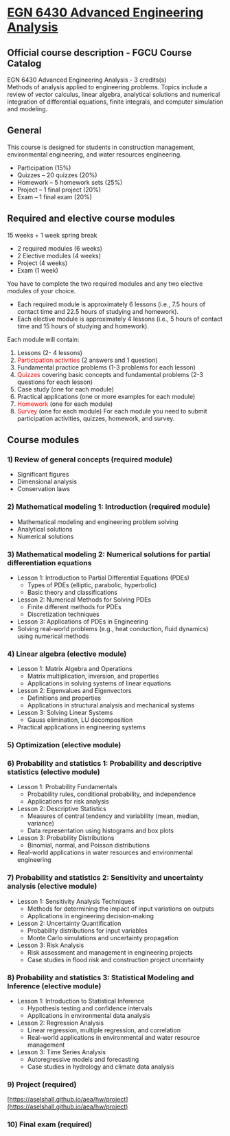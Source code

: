 # [EGN 6430 Advanced Engineering Analysis](https://aselshall.github.io/aea)

## Official course description - FGCU Course Catalog 
EGN 6430	Advanced Engineering Analysis - 3 credits(s)   
 	Methods of analysis applied to engineering problems. Topics include a review of vector calculus, linear algebra, analytical solutions and numerical integration of differential equations, finite integrals, and computer simulation and modeling.

## General 
This course is designed for students in construction management,  environmental engineering, and water resources engineering. 

- Participation (15%)
- Quizzes – 20 quizzes (20%)
- Homework – 5 homework sets (25%)
- Project – 1 final project (20%)
- Exam – 1 final exam (20%)

## Required and elective course modules
15 weeks + 1 week spring break 
- 2 required modules (6 weeks)
- 2 Elective modules (4 weeks)
- Project (4 weeks)
- Exam (1 week)

You have to complete the two required modules and any two elective modules of your choice. 
- Each required module is approximately 6 lessons (i.e., 7.5 hours of contact time and 22.5 hours of studying and homework).
- Each elective module is approximately 4 lessons (i.e., 5 hours of contact time and 15 hours of studying and homework). 

Each module will contain:
1.	Lessons (2- 4 lessons)
2.	<span style="color:red">Participation activities</span> (2 answers and 1 question)
3.	Fundamental practice problems (1-3 problems for each lesson)
4.	<span style="color:red">Quizzes</span> covering basic concepts and fundamental problems (2-3 questions for each lesson) 
5.	Case study (one for each module) 
6.	Practical applications (one or more examples for each module)
7.	<span style="color:red">Homework</span> (one for each module)
8.	<span style="color:red">Survey</span> (one for each module)
For each module you need to submit participation activities, quizzes, homework, and survey. 

## Course modules 
### 1)	Review of general concepts (required module)
- Significant figures
- Dimensional analysis
- Conservation laws

### 2)	Mathematical modeling 1: Introduction (required module)
- Mathematical modeling and engineering problem solving
- Analytical solutions
- Numerical solutions

### 3)	Mathematical modeling 2: Numerical solutions for partial differentiation equations
- Lesson 1: Introduction to Partial Differential Equations (PDEs)
  - Types of PDEs (elliptic, parabolic, hyperbolic)
  - Basic theory and classifications
- Lesson 2: Numerical Methods for Solving PDEs
  - Finite different methods for PDEs
  - Discretization techniques
- Lesson 3: Applications of PDEs in Engineering
- Solving real-world problems (e.g., heat conduction, fluid dynamics) using numerical methods

### 4)	Linear algebra (elective module)
- Lesson 1: Matrix Algebra and Operations
  - Matrix multiplication, inversion, and properties
  - Applications in solving systems of linear equations
- Lesson 2: Eigenvalues and Eigenvectors
  - Definitions and properties
  - Applications in structural analysis and mechanical systems
- Lesson 3: Solving Linear Systems
  - Gauss elimination, LU decomposition
- Practical applications in engineering systems

### 5)	Optimization (elective module)

### 6)	Probability and statistics 1: Probability and descriptive statistics (elective module)
- Lesson 1: Probability Fundamentals
  - Probability rules, conditional probability, and independence
  - Applications for risk analysis
- Lesson 2: Descriptive Statistics
  - Measures of central tendency and variability (mean, median, variance)
  - Data representation using histograms and box plots
- Lesson 3: Probability Distributions
  - Binomial, normal, and Poisson distributions
- Real-world applications in water resources and environmental engineering

### 7)	Probability and statistics 2: Sensitivity and uncertainty analysis (elective module) 
- Lesson 1: Sensitivity Analysis Techniques
  - Methods for determining the impact of input variations on outputs
  - Applications in engineering decision-making
- Lesson 2: Uncertainty Quantification
  - Probability distributions for input variables
  - Monte Carlo simulations and uncertainty propagation
- Lesson 3: Risk Analysis
  - Risk assessment and management in engineering projects
  - Case studies in flood risk and construction project uncertainty

### 8)	Probability and statistics 3: Statistical Modeling and Inference (elective module)
- Lesson 1: Introduction to Statistical Inference
  - Hypothesis testing and confidence intervals
  - Applications in environmental data analysis
- Lesson 2: Regression Analysis
  - Linear regression, multiple regression, and correlation
  - Real-world applications in environmental and water resource management
- Lesson 3: Time Series Analysis
  - Autoregressive models and forecasting
  - Case studies in hydrology and climate data analysis

### 9)	Project (required)
[https://aselshall.github.io/aea/hw/project](https://aselshall.github.io/aea/hw/project)

### 10)	Final exam (required)

